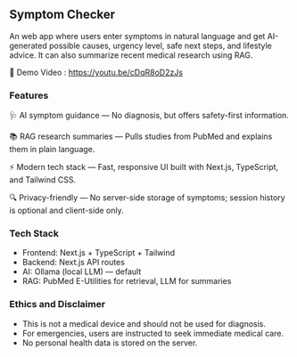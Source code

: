 ## Symptom Checker

An web app where users enter symptoms in natural language and get AI-generated possible causes, urgency level, safe next steps, and lifestyle advice. It can also summarize recent medical research using RAG.

🔗 Demo Video : https://youtu.be/cDqR8oD2zJs

### Features
🩺 AI symptom guidance — No diagnosis, but offers safety-first information.

📚 RAG research summaries — Pulls studies from PubMed and explains them in plain language.

⚡ Modern tech stack — Fast, responsive UI built with Next.js, TypeScript, and Tailwind CSS.

🔍 Privacy-friendly — No server-side storage of symptoms; session history is optional and client-side only.

### Tech Stack
- Frontend: Next.js + TypeScript + Tailwind
- Backend: Next.js API routes
- AI: Ollama (local LLM) — default
- RAG: PubMed E-Utilities for retrieval, LLM for summaries



### Ethics and Disclaimer
- This is not a medical device and should not be used for diagnosis.
- For emergencies, users are instructed to seek immediate medical care.
- No personal health data is stored on the server.



